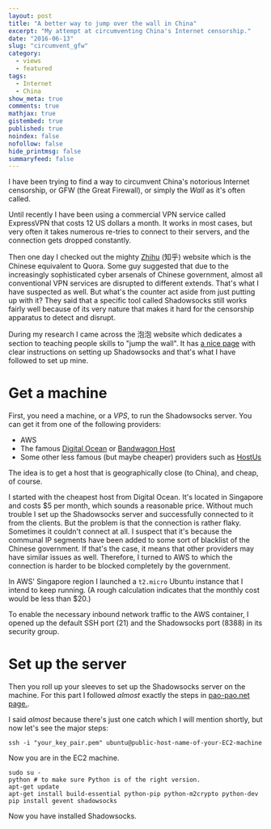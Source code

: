 ```yaml
---
layout: post
title: "A better way to jump over the wall in China"
excerpt: "My attempt at circumventing China's Internet censorship."
date: "2016-06-13"
slug: "circumvent_gfw"
category: 
  - views
  - featured
tags:
  - Internet
  - China
show_meta: true
comments: true
mathjax: true
gistembed: true
published: true
noindex: false
nofollow: false
hide_printmsg: false
summaryfeed: false
---
```


I have been trying to find a way to circumvent China's notorious Internet censorship, or GFW (the Great Firewall), or simply the *Wall* as it's often called. 

Until recently I have been using a commercial VPN service called ExpressVPN that costs 12 US dollars a month. It works in most cases, but very often it takes numerous re-tries to connect to their servers, and the connection gets dropped constantly.

Then one day I checked out the mighty [Zhihu](https://www.zhihu.com) (知乎) website which is the Chinese equivalent to Quora. Some guy suggested that due to the increasingly sophisticated cyber arsenals of Chinese government, almost all conventional VPN services are disrupted to different extends. That's what I have suspected as well. But what's the counter act aside from just putting up with it? They said that a specific tool called Shadowsocks still works fairly well because of its very nature that makes it hard for the censorship apparatus to detect and disrupt.

During my research I came across the 泡泡 website which dedicates a section to teaching people skills to "jump the wall". It has [a nice page](https://pao-pao.net/article/480) with clear instructions on setting up Shadowsocks and that's what I have followed to set up mine.

# Get a machine

First, you need a machine, or a *VPS*, to run the Shadowsocks server. You can get it from one of the following providers:

 - AWS
 - The famous [Digital Ocean](https://www.digitalocean.com) or [Bandwagon Host](https://bandwagonhost.com)
 - Some other less famous (but maybe cheaper) providers such as [HostUs](https://hostus.us)

The idea is to get a host that is geographically close (to China), and cheap, of course.

I started with the cheapest host from Digital Ocean. It's located in Singapore and costs $5 per month, which sounds a reasonable price. Without much trouble I set up the Shadowsocks server and successfully connected to it from the clients. But the problem is that the connection is rather flaky. Sometimes it couldn't connect at all. I suspect that it's because the communal IP segments have been added to some sort of blacklist of the Chinese government. If that's the case, it means that other providers may have similar issues as well. Therefore, I turned to AWS to which the connection is harder to be blocked completely by the government.

In AWS' Singapore region I launched a `t2.micro` Ubuntu instance that I intend to keep running. (A rough calculation indicates that the monthly cost would be less than $20.)

To enable the necessary inbound network traffic to the AWS container, I opened up the default SSH port (21) and the Shadowsocks port (8388) in its security group.

# Set up the server
Then you roll up your sleeves to set up the Shadowsocks server on the machine. For this part I followed *almost* exactly the steps in [pao-pao.net page.](https://pao-pao.net/article/480).

I said *almost* because there's just one catch which I will mention shortly, but now let's see the major steps:

~~~~
ssh -i "your_key_pair.pem" ubuntu@public-host-name-of-your-EC2-machine
~~~~
Now you are in the EC2 machine.

~~~~
sudo su -
python # to make sure Python is of the right version.
apt-get update
apt-get install build-essential python-pip python-m2crypto python-dev
pip install gevent shadowsocks
~~~~
Now you have installed Shadowsocks.


